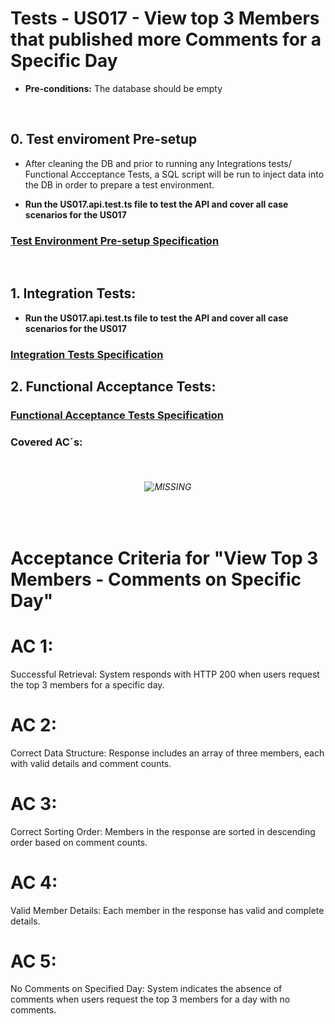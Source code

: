# Tests - US017 - View top 3 Members that published more Comments for a Specific Day

* **Pre-conditions:** The database should be empty

<br>

## 0. Test enviroment Pre-setup

* After cleaning the DB and prior to running any Integrations tests/ Functional Accceptance Tests, a SQL script will be run to inject data into the DB in order to prepare a test environment.

* **Run the US017.api.test.ts file to test the API and cover all case scenarios for the US017**

### **[Test Environment Pre-setup Specification](./aux-docs/00_test_enviroment_setup.md)**

<br>

## 1. Integration Tests:

* **Run the US017.api.test.ts file to test the API and cover all case scenarios for the US017**

### **[Integration Tests Specification](./aux-docs/01_int_tests.md)**

## 2. Functional Acceptance Tests:

### **[Functional Acceptance Tests Specification](./aux-docs/02_func_accept_tests.md)**

### **Covered AC´s:**

<br>

<h6 align="center">

![**MISSING**](https://png.pngtree.com/png-vector/20220801/ourmid/pngtree-missing-heterogeneous-red-rubber-vector-png-image_14259036.png)

</h6>

<br>

# Acceptance Criteria for "View Top 3 Members - Comments on Specific Day"

# AC 1: 

Successful Retrieval: System responds with HTTP 200 when users request the top 3 members for a specific day.

# AC 2: 

Correct Data Structure: Response includes an array of three members, each with valid details and comment counts.

# AC 3: 

Correct Sorting Order: Members in the response are sorted in descending order based on comment counts.

# AC 4: 

Valid Member Details: Each member in the response has valid and complete details.

# AC 5: 

No Comments on Specified Day: System indicates the absence of comments when users request the top 3 members for a day with no comments.

